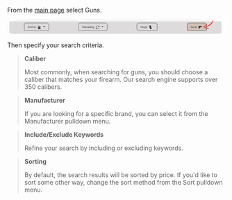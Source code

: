 <!-- TITLE: Searching Guns -->
<!-- SUBTITLE: How to search for guns using AmmoSeek.com -->

From the [main page](https://ammoseek.com/) select Guns.

![Searchguns](/uploads/searchguns.png "Searchguns")

Then specify your search criteria.

> **Caliber**
> 
> Most commonly, when searching for guns, you should choose a caliber that matches your firearm. Our search engine supports over 350 calibers.

> **Manufacturer**
> 
> If you are looking for a specific brand, you can select it from the Manufacturer pulldown menu.

> **Include/Exclude Keywords**
> 
> Refine your search by including or excluding keywords.

> **Sorting**
> 
> By default, the search results will be sorted by price. If you'd like to sort some other way, change the sort method from the Sort pulldown menu.